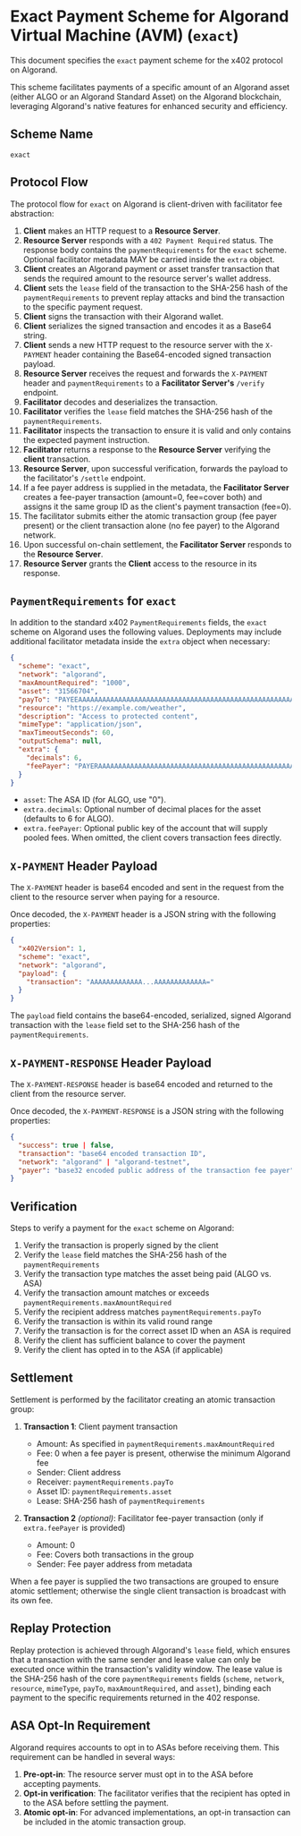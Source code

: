 # Exact Payment Scheme for Algorand Virtual Machine (AVM) (`exact`)

This document specifies the `exact` payment scheme for the x402 protocol on Algorand.

This scheme facilitates payments of a specific amount of an Algorand asset (either ALGO or an Algorand Standard Asset) on the Algorand blockchain, leveraging Algorand's native features for enhanced security and efficiency.

## Scheme Name

`exact`

## Protocol Flow

The protocol flow for `exact` on Algorand is client-driven with facilitator fee abstraction:

1. **Client** makes an HTTP request to a **Resource Server**.
2. **Resource Server** responds with a `402 Payment Required` status. The response body contains the `paymentRequirements` for the `exact` scheme. Optional facilitator metadata MAY be carried inside the `extra` object.
3. **Client** creates an Algorand payment or asset transfer transaction that sends the required amount to the resource server's wallet address.
4. **Client** sets the `lease` field of the transaction to the SHA-256 hash of the `paymentRequirements` to prevent replay attacks and bind the transaction to the specific payment request.
5. **Client** signs the transaction with their Algorand wallet.
6. **Client** serializes the signed transaction and encodes it as a Base64 string.
7. **Client** sends a new HTTP request to the resource server with the `X-PAYMENT` header containing the Base64-encoded signed transaction payload.
8. **Resource Server** receives the request and forwards the `X-PAYMENT` header and `paymentRequirements` to a **Facilitator Server's** `/verify` endpoint.
9. **Facilitator** decodes and deserializes the transaction.
10. **Facilitator** verifies the `lease` field matches the SHA-256 hash of the `paymentRequirements`.
11. **Facilitator** inspects the transaction to ensure it is valid and only contains the expected payment instruction.
12. **Facilitator** returns a response to the **Resource Server** verifying the **client** transaction.
13. **Resource Server**, upon successful verification, forwards the payload to the facilitator's `/settle` endpoint.
14. If a fee payer address is supplied in the metadata, the **Facilitator Server** creates a fee-payer transaction (amount=0, fee=cover both) and assigns it the same group ID as the client's payment transaction (fee=0).
15. The facilitator submits either the atomic transaction group (fee payer present) or the client transaction alone (no fee payer) to the Algorand network.
16. Upon successful on-chain settlement, the **Facilitator Server** responds to the **Resource Server**.
17. **Resource Server** grants the **Client** access to the resource in its response.

## `PaymentRequirements` for `exact`

In addition to the standard x402 `PaymentRequirements` fields, the `exact` scheme on Algorand uses the following values. Deployments may include additional facilitator metadata inside the `extra` object when necessary:

```json
{
  "scheme": "exact",
  "network": "algorand",
  "maxAmountRequired": "1000",
  "asset": "31566704",
  "payTo": "PAYEEAAAAAAAAAAAAAAAAAAAAAAAAAAAAAAAAAAAAAAAAAAAAAAAAAAAAAAAA",
  "resource": "https://example.com/weather",
  "description": "Access to protected content",
  "mimeType": "application/json",
  "maxTimeoutSeconds": 60,
  "outputSchema": null,
  "extra": {
    "decimals": 6,
    "feePayer": "PAYERAAAAAAAAAAAAAAAAAAAAAAAAAAAAAAAAAAAAAAAAAAAAAAAAAAAAAAAA"
  }
}
```

- `asset`: The ASA ID (for ALGO, use "0").
- `extra.decimals`: Optional number of decimal places for the asset (defaults to 6 for ALGO).
- `extra.feePayer`: Optional public key of the account that will supply pooled fees. When omitted, the client covers transaction fees directly.

## `X-PAYMENT` Header Payload

The `X-PAYMENT` header is base64 encoded and sent in the request from the client to the resource server when paying for a resource.

Once decoded, the `X-PAYMENT` header is a JSON string with the following properties:

```json
{
  "x402Version": 1,
  "scheme": "exact",
  "network": "algorand",
  "payload": {
    "transaction": "AAAAAAAAAAAAA...AAAAAAAAAAAAA="
  }
}
```

The `payload` field contains the base64-encoded, serialized, signed Algorand transaction with the `lease` field set to the SHA-256 hash of the `paymentRequirements`.

## `X-PAYMENT-RESPONSE` Header Payload

The `X-PAYMENT-RESPONSE` header is base64 encoded and returned to the client from the resource server.

Once decoded, the `X-PAYMENT-RESPONSE` is a JSON string with the following properties:

```json
{
  "success": true | false,
  "transaction": "base64 encoded transaction ID",
  "network": "algorand" | "algorand-testnet",
  "payer": "base32 encoded public address of the transaction fee payer"
}
```

## Verification

Steps to verify a payment for the `exact` scheme on Algorand:

1. Verify the transaction is properly signed by the client
2. Verify the `lease` field matches the SHA-256 hash of the `paymentRequirements`
3. Verify the transaction type matches the asset being paid (ALGO vs. ASA)
4. Verify the transaction amount matches or exceeds `paymentRequirements.maxAmountRequired`
5. Verify the recipient address matches `paymentRequirements.payTo`
6. Verify the transaction is within its valid round range
7. Verify the transaction is for the correct asset ID when an ASA is required
8. Verify the client has sufficient balance to cover the payment
9. Verify the client has opted in to the ASA (if applicable)

## Settlement

Settlement is performed by the facilitator creating an atomic transaction group:

1. **Transaction 1**: Client payment transaction

   - Amount: As specified in `paymentRequirements.maxAmountRequired`
   - Fee: 0 when a fee payer is present, otherwise the minimum Algorand fee
   - Sender: Client address
   - Receiver: `paymentRequirements.payTo`
   - Asset ID: `paymentRequirements.asset`
   - Lease: SHA-256 hash of `paymentRequirements`

2. **Transaction 2** *(optional)*: Facilitator fee-payer transaction (only if `extra.feePayer` is provided)

   - Amount: 0
   - Fee: Covers both transactions in the group
   - Sender: Fee payer address from metadata

When a fee payer is supplied the two transactions are grouped to ensure atomic settlement; otherwise the single client transaction is broadcast with its own fee.

## Replay Protection

Replay protection is achieved through Algorand's `lease` field, which ensures that a transaction with the same sender and lease value can only be executed once within the transaction's validity window. The lease value is the SHA-256 hash of the core `paymentRequirements` fields (`scheme`, `network`, `resource`, `mimeType`, `payTo`, `maxAmountRequired`, and `asset`), binding each payment to the specific requirements returned in the 402 response.

## ASA Opt-In Requirement

Algorand requires accounts to opt in to ASAs before receiving them. This requirement can be handled in several ways:

1. **Pre-opt-in**: The resource server must opt in to the ASA before accepting payments.
2. **Opt-in verification**: The facilitator verifies that the recipient has opted in to the ASA before settling the payment.
3. **Atomic opt-in**: For advanced implementations, an opt-in transaction can be included in the atomic transaction group.
